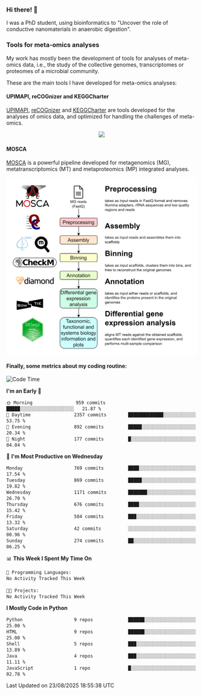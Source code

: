 ### Hi there! 👋

I was a PhD student, using bioinformatics to "Uncover the role of conductive nanomaterials in anaerobic digestion".

### Tools for meta-omics analyses

My work has mostly been the development of tools for analyses of meta-omics data, i.e., the study of the collective genomes, transcriptomes or proteomes of a microbial community.

These are the main tools I have developed for meta-omics analyses:

#### UPIMAPI, reCOGnizer and KEGGCharter

[UPIMAPI](https://github.com/iquasere/UPIMAPI), [reCOGnizer](https://github.com/iquasere/reCOGnizer) and [KEGGCharter](https://github.com/iquasere/KEGGCharter) are tools developed for the analyses of omics data, and optimized for handling the challenges of meta-omics.

<p align="center">
    <img src="assets/annotation_paper.png">
</p>

#### MOSCA

[MOSCA](https://github.com/iquasere/MOSCA) is a powerful pipeline developed for metagenomics (MG), metatranscriptomics (MT) and metaproteomics (MP) integrated analyses.

<p align="center">
    <img src="assets/mosca_workflow.png" align="center" width="700">
</p>


#### Finally, some metrics about my coding routine:

<!--START_SECTION:waka-->
![Code Time](http://img.shields.io/badge/Code%20Time-1%2C014%20hrs%2028%20mins-blue)

**I'm an Early 🐤** 

```text
🌞 Morning                959 commits         █████░░░░░░░░░░░░░░░░░░░░   21.87 % 
🌆 Daytime                2357 commits        █████████████░░░░░░░░░░░░   53.75 % 
🌃 Evening                892 commits         █████░░░░░░░░░░░░░░░░░░░░   20.34 % 
🌙 Night                  177 commits         █░░░░░░░░░░░░░░░░░░░░░░░░   04.04 % 
```
📅 **I'm Most Productive on Wednesday** 

```text
Monday                   769 commits         ████░░░░░░░░░░░░░░░░░░░░░   17.54 % 
Tuesday                  869 commits         █████░░░░░░░░░░░░░░░░░░░░   19.82 % 
Wednesday                1171 commits        ███████░░░░░░░░░░░░░░░░░░   26.70 % 
Thursday                 676 commits         ████░░░░░░░░░░░░░░░░░░░░░   15.42 % 
Friday                   584 commits         ███░░░░░░░░░░░░░░░░░░░░░░   13.32 % 
Saturday                 42 commits          ░░░░░░░░░░░░░░░░░░░░░░░░░   00.96 % 
Sunday                   274 commits         ██░░░░░░░░░░░░░░░░░░░░░░░   06.25 % 
```


📊 **This Week I Spent My Time On** 

```text
💬 Programming Languages: 
No Activity Tracked This Week

🐱‍💻 Projects: 
No Activity Tracked This Week
```

**I Mostly Code in Python** 

```text
Python                   9 repos             ██████░░░░░░░░░░░░░░░░░░░   25.00 % 
HTML                     9 repos             ██████░░░░░░░░░░░░░░░░░░░   25.00 % 
Shell                    5 repos             ███░░░░░░░░░░░░░░░░░░░░░░   13.89 % 
Java                     4 repos             ███░░░░░░░░░░░░░░░░░░░░░░   11.11 % 
JavaScript               1 repo              █░░░░░░░░░░░░░░░░░░░░░░░░   02.78 % 
```




 Last Updated on 23/08/2025 18:55:38 UTC
<!--END_SECTION:waka-->
